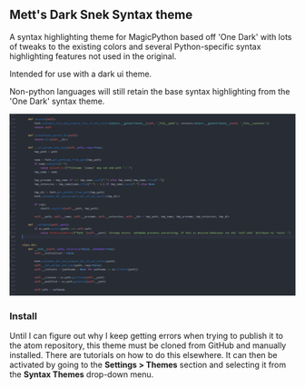 ## Mett's Dark Snek Syntax theme

A syntax highlighting theme for MagicPython based off 'One Dark' with lots of tweaks to the existing colors and several Python-specific syntax highlighting features not used in the original.

Intended for use with a dark ui theme.

Non-python languages will still retain the base syntax highlighting from the 'One Dark' syntax theme.


![dark-snek-syntax](MettDarkSnek.PNG)


### Install

Until I can figure out why I keep getting errors when trying to publish it to the atom repository, this theme must be cloned from GitHub and manually installed. There are tutorials on how to do this elsewhere. It can then be activated by going to the __Settings > Themes__ section and selecting it from the __Syntax Themes__ drop-down menu.
